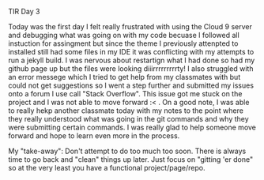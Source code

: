 TIR Day 3

Today was the first day I felt really frustrated with using the Cloud 9 server and debugging what was going 
on with my code becuase I followed all instuction for assingment but since the theme I previously attenpted to installed
still had some files in my IDE it was conflicting with my attempts to run a jekyll build. I was nervous about restartign what I had done so had
my github page up but the files were looking diiirrrrrrrrrty!
I also struggled with an error messege which I tried to get help from my classmates with but
could not get suggestions so I went a step further and submitted my issues
onto a forum I use call "Stack Overflow". This issue got me stuck on the project and I was not able to 
move forward :< . On a good note, I was able to really hekp another classmate today with my notes 
to the point where they really understood what was going in the git commands and why they were submitting 
certain commands. I was really glad to help someone move forward and hope to learn even 
more in the process.

My "take-away": Don't attempt to do too much too soon. There is always time to go back and
"clean" things up later. Just focus on "gitting 'er done" so at the very least
you have a functional project/page/repo.
